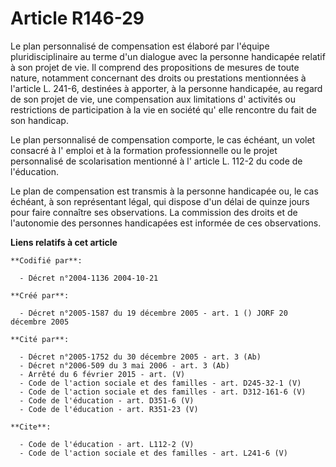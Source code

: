 # Article R146-29

Le plan personnalisé de compensation est élaboré par l'équipe pluridisciplinaire au terme d'un dialogue avec la personne
handicapée relatif à son projet de vie. Il comprend des propositions de mesures de toute nature, notamment concernant des
droits ou prestations mentionnées à l'article L. 241-6, destinées à apporter, à la personne handicapée, au regard de son
projet de vie, une compensation aux limitations d' activités ou restrictions de participation à la vie en société qu' elle
rencontre du fait de son handicap. 

Le plan personnalisé de compensation comporte, le cas échéant, un volet consacré à l' emploi et à la formation
professionnelle ou le projet personnalisé de scolarisation mentionné à l' article L. 112-2 du code de l'éducation. 

Le plan de compensation est transmis à la personne handicapée ou, le cas échéant, à son représentant légal, qui dispose d'un
délai de quinze jours pour faire connaître ses observations. La commission des droits et de l'autonomie des personnes
handicapées est informée de ces observations.

**Liens relatifs à cet article**

	**Codifié par**:

	  - Décret n°2004-1136 2004-10-21

	**Créé par**:

	  - Décret n°2005-1587 du 19 décembre 2005 - art. 1 () JORF 20 décembre 2005

	**Cité par**:

	  - Décret n°2005-1752 du 30 décembre 2005 - art. 3 (Ab)
	  - Décret n°2006-509 du 3 mai 2006 - art. 3 (Ab)
	  - Arrêté du 6 février 2015 - art. (V)
	  - Code de l'action sociale et des familles - art. D245-32-1 (V)
	  - Code de l'action sociale et des familles - art. D312-161-6 (V)
	  - Code de l'éducation - art. D351-6 (V)
	  - Code de l'éducation - art. R351-23 (V)

	**Cite**:

	  - Code de l'éducation - art. L112-2 (V)
	  - Code de l'action sociale et des familles - art. L241-6 (V)
